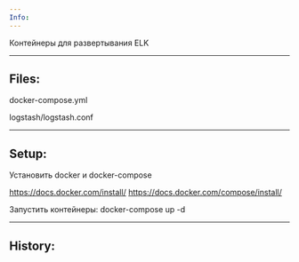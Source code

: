 ```yaml
---
Info:
---
```



Контейнеры для развертывания ELK

---
Files:
---

docker-compose.yml

logstash/logstash.conf


---
Setup:
---
Установить docker и docker-compose

https://docs.docker.com/install/
https://docs.docker.com/compose/install/

Запустить контейнеры:
docker-compose up -d

---
History:
---
